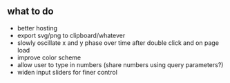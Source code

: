## what to do

- better hosting
- export svg/png to clipboard/whatever
- slowly oscillate x and y phase over time after double click and on page load
- improve color scheme
- allow user to type in numbers (share numbers using query parameters?)
- widen input sliders for finer control